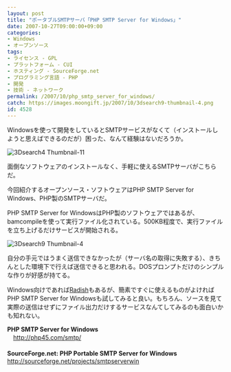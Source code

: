 ```yaml
---
layout: post
title: "ポータブルSMTPサーバ「PHP SMTP Server for Windows」"
date: 2007-10-27T09:00:00+09:00
categories:
- Windows
- オープンソース
tags: 
- ライセンス - GPL
- プラットフォーム - CUI
- ホスティング - SourceForge.net
- プログラミング言語 - PHP
- 開発
- 技術 - ネットワーク
permalink: /2007/10/php_smtp_server_for_windows/
catch: https://images.moongift.jp/2007/10/3dsearch9-thumbnail-4.png
id: 4528
---
```

Windowsを使って開発をしているとSMTPサービスがなくて（インストールしようと思えばできるのだが）困った、なんて経験はないだろうか。   
  
 ![3Dsearch4 Thumbnail-11](https://images.moongift.jp/2007/10/3dsearch4-thumbnail-11.png)  
  
面倒なソフトウェアのインストールなく、手軽に使えるSMTPサーバがこちらだ。   
  
今回紹介するオープンソース・ソフトウェアはPHP SMTP Server for Windows、PHP製のSMTPサーバだ。   
<!--more-->  
PHP SMTP Server for WindowsはPHP製のソフトウェアではあるが、bamcompileを使って実行ファイル化されている。500KB程度で、実行ファイルを立ち上げるだけサービスが開始される。   
  
 ![3Dsearch9 Thumbnail-4](https://images.moongift.jp/2007/10/3dsearch9-thumbnail-4.png)  
  
自分の手元ではうまく送信できなかったが（サーバ名の取得に失敗する）、きちんとした環境下で行えば送信できると思われる。DOSプロンプトだけのシンプルな作りが好感が持てる。   
  
Windows向けであれば[Radish](http://www.moongift.jp/2007/04/radish/)もあるが、簡素ですぐに使えるものがよければPHP SMTP Server for Windowsも試してみると良い。もちろん、ソースを見て実際の送信はせずにファイル出力だけするサービスなんてしてみるのも面白いかも知れない。   
  
**PHP SMTP Server for Windows**   
　[http://php45.com/smtp/   
](http://php45.com/smtp/)  
**SourceForge.net: PHP Portable SMTP Server for Windows** 　[http://sourceforge.net/projects/smtpserverwin   
](http://sourceforge.net/projects/smtpserverwin)


